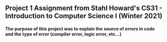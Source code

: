 ## Project 1 Assignment from Stahl Howard's CS31 - Introduction to Computer Science I (Winter 2021)
#### The purpose of this project was to explain the source of errors in code and the type of error (compiler error, logic error, etc...)
